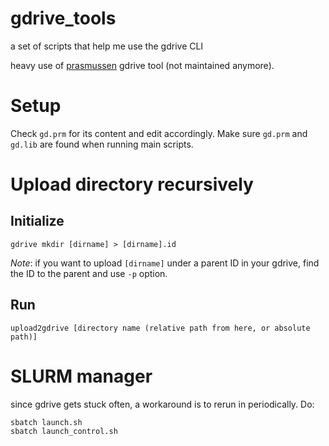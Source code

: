 # gdrive_tools
a set of scripts that help me use the gdrive CLI

heavy use of [prasmussen](https://github.com/prasmussen/gdrive) gdrive tool (not maintained anymore).

# Setup
Check `gd.prm` for its content and edit accordingly. Make sure `gd.prm` and `gd.lib` are found when running main scripts.

# Upload directory recursively
## Initialize
```
gdrive mkdir [dirname] > [dirname].id
```
*Note*: if you want to upload `[dirname]` under a parent ID in your gdrive, find the ID to the parent and use `-p` option.

## Run
```
upload2gdrive [directory name (relative path from here, or absolute path)]
```

# SLURM manager
since gdrive gets stuck often, a workaround is to rerun in periodically. Do:
```
sbatch launch.sh
sbatch launch_control.sh
```

